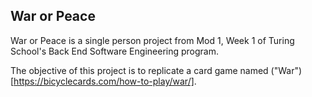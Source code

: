 ## War or Peace

War or Peace is a single person project from Mod 1, Week 1 of Turing School's Back End Software Engineering program.

The objective of this project is to replicate a card game named ("War")[https://bicyclecards.com/how-to-play/war/].
